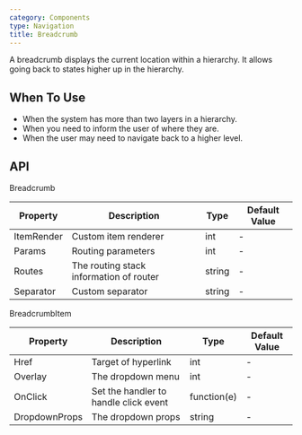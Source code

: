 ```yaml
---
category: Components
type: Navigation
title: Breadcrumb
---
```


A breadcrumb displays the current location within a hierarchy. It allows going back to states higher up in the hierarchy.

## When To Use

- When the system has more than two layers in a hierarchy.
- When you need to inform the user of where they are.
- When the user may need to navigate back to a higher level.


## API


Breadcrumb

| Property | Description | Type | Default Value |
| --- | --- | --- | --- |
| ItemRender | Custom item renderer | int   | -         |
| Params   | Routing parameters| int   |-      |
| Routes | The routing stack information of router | string         |-       |
| Separator |Custom separator| string  | -  |


BreadcrumbItem

| Property | Description | Type | Default Value |
| --- | --- | --- | --- |
| Href | Target of hyperlink | int         | -         |
| Overlay   | The dropdown menu| int         |-         |
| OnClick | Set the handler to handle click event | function(e)         |-       |
| DropdownProps |The dropdown props| string  | -  |

